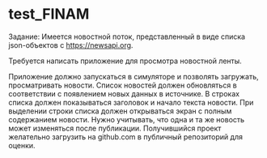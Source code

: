 # test_FINAM
Задание:
Имеется новостной поток, представленный в виде списка json-объектов с https://newsapi.org.

Требуется написать приложение для просмотра новостной ленты.

Приложение должно запускаться в симуляторе и позволять загружать, просматривать новости.
Список новостей должен обновляться в соответствии с появлением новых данных в источнике.
В строках списка должен показываться заголовок и начало текста новости.
При выделении строки списка должен открываться экран с полным содержанием новости.
Нужно учитывать, что одна и та же новость может изменяться после публикации.
Получившийся проект желательно загрузить на github.com в публичный репозиторий для оценки.
